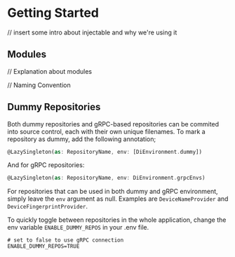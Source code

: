 # Getting Started

// insert some intro about injectable and why we're using it

## Modules

// Explanation about modules

// Naming Convention

## Dummy Repositories

Both dummy repositories and gRPC-based repositories can be commited into source control, 
each with their own unique filenames. To mark a repository as dummy, add the following annotation;

```dart
@LazySingleton(as: RepositoryName, env: [DiEnvironment.dummy])
```

And for gRPC repositories:

```dart
@LazySingleton(as: RepositoryName, env: DiEnvironment.grpcEnvs)
```

For repositories that can be used in both dummy and gRPC environment, simply leave the `env` argument as null.
Examples are `DeviceNameProvider` and `DeviceFingerprintProvider`.

To quickly toggle between repositories in the whole application, change the env variable `ENABLE_DUMMY_REPOS` in your .env file.

```
# set to false to use gRPC connection
ENABLE_DUMMY_REPOS=TRUE
```

